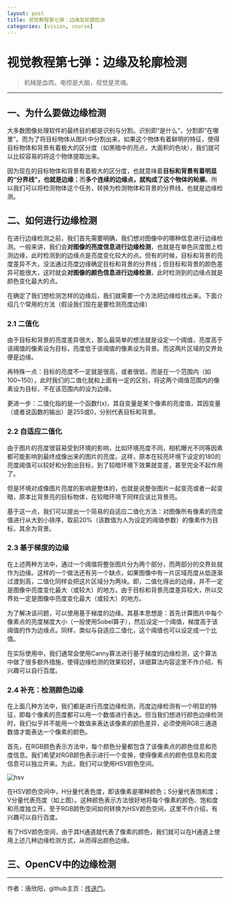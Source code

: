 ```yaml
---
layout: post
title: 视觉教程第七弹：边缘及轮廓检测
categories: [vision, course]
---
```


# 视觉教程第七弹：边缘及轮廓检测

> 机械是血肉，电控是大脑，视觉是灵魂。

---

## 一、为什么要做边缘检测

大多数图像处理软件的最终目的都是识别与分割。识别即“是什么”，分割即“在哪里”。而为了将目标物体从图片中分割出来，如果这个物体有着鲜明的特征，使得目标物体和背景有着极大的区分度（如黑暗中的亮点，大面积的色块），我们就可以比较容易的将这个物体提取出来。

因为现在的目标物体和背景有着极大的区分度，也就意味着**目标和背景有着明显的“分界线”，也就是边缘**；而**多个连续的边缘点，就构成了这个物体的轮廓**。所以我们可以将检测物体这个任务，转换为检测物体和背景的分界线，也就是边缘检测。

## 二、如何进行边缘检测

在进行边缘检测之前，我们首先需要明确，我们想对图像中的哪种信息进行边缘检测。一般来讲，我们会**对图像的亮度信息进行边缘检测**，也就是在单色灰度图上检测边缘，此时检测到的边缘点是亮度变化较大的点。但有的时候，目标和背景的亮度差异不大，没法通过亮度边缘确定目标和背景的分界线；但目标和背景的颜色差异可能很大，这时就会**对图像的颜色信息进行边缘检测**，此时检测到的边缘点就是颜色变化最大的点。

在确定了我们想检测怎样的边缘后，我们就需要一个方法把边缘给找出来。下面介绍几个常用的方法（假设我们现在是要检测亮度边缘）

### 2.1 二值化

由于目标和背景的亮度差异很大，那么最简单的想法就是设定一个阈值，亮度高于该阈值的像素设为目标，亮度低于该阈值的像素设为背景。而这两片区域的交界处便是边缘。

再特殊一点：目标的亮度不一定就是很高，或者很低，而是在一个范围内（如100~150），此时我们的二值化就和上面有一定的区别，将这两个阈值范围内的像素设为目标，不在该范围内的设为边缘。

更进一步：二值化指的是一个函数f(x)，其自变量是某个像素的亮度值，其因变量（或者说函数的输出）是255或0，分别代表目标和背景。

### 2.2 自适应二值化

由于图片的亮度很容易受到环境的影响，比如环境亮度不同，相机曝光不同等因素都可能影响到最终成像出来的图片的亮度。这样，原本在较亮环境下设定的180的亮度阈值可以较好和分割出目标，到了较暗环境下效果就变差，甚至完全不起作用了。

但是环境对成像图片亮度的影响是整体的，也就是说整张图片一起变亮或者一起变暗，原本比背景亮的目标物体，在较暗环境下同样应该比背景亮。

基于这一点，我们可以提出一个简易的自适应二值化方法：对图像所有像素的亮度值进行从大到小排序，取前20%（该数值为人为设定的阈值参数）的像素作为目标，其余为背景。

### 2.3 基于梯度的边缘

在上述两种方法中，通过一个阈值将整张图片分为两个部分，而两部分的交界处就作为边缘。这样的一个做法还有另一个缺点，如果图像中有一片区域亮度从低逐渐过渡到高，二值化同样会把这片区域分为两块。即，二值化得出的边缘，并不一定是图像中亮度变化最大（或较大）的地方。由于目标和背景亮度差异较大，所以交界处一定是图像中亮度变化最大（或较大）的地方。

为了解决该问题，可以使用基于梯度的边缘。其基本思想是：首先计算图片中每个像素点的亮度梯度大小（一般使用Sobel算子），然后设定一个阈值，梯度高于该阈值的作为边缘点。同样，类似与自适应二值化，这个阈值也可以设定成一个比值。

在实际使用中，我们通常会使用Canny算法进行基于梯度的边缘检测，这个算法中做了很多额外措施，使得边缘检测的效果较好。详细算法内容这里不作介绍，有兴趣可以自行百度。

### 2.4 补充：检测颜色边缘

在上面几种方法中，我们都是进行亮度边缘检测，亮度边缘检测有一个明显的特征，即每个像素的亮度都可以用一个数值进行表达。但当我们想进行颜色边缘检测时，我们似乎并不能用一个数值来表达该像素的颜色差异，必须使用RGB三通道数值才能表达一个像素的颜色。

首先，在RGB颜色表示方法中，每个颜色分量都包含了该像素点的颜色信息和亮度信息。我们希望对RGB颜色表示进行一个变换，使得像素点的颜色信息和亮度信息可以独立开来。为此，我们可以使用HSV颜色空间。

![hsv](https://github.com/SJTU-RoboMaster-Team/SJTU-RoboMaster-Team.github.io/raw/master/_img/posts/vision-course/hsv.jpg)

在HSV颜色空间中，H分量代表色度，即该像素是哪种颜色；S分量代表饱和度；V分量代表亮度（如上图）。这种颜色表示方法很好地将每个像素的颜色、饱和度和亮度独立开。至于RGB颜色空间如何转换为HSV颜色空间，这里不作介绍，有兴趣可以自行百度。

有了HSV颜色空间，由于其H通道就代表了像素的颜色，我们就可以在H通道上使用上述几种边缘检测方式，从而得出颜色边缘。

## 三、OpenCV中的边缘检测



---

作者：唐欣阳，github主页：[传送门](https://github.com/xinyang-go)。